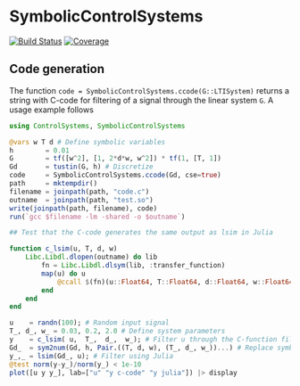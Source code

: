 # SymbolicControlSystems

[![Build Status](https://github.com/baggepinnen/SymbolicControlSystems.jl/workflows/CI/badge.svg)](https://github.com/baggepinnen/SymbolicControlSystems.jl/actions)
[![Coverage](https://codecov.io/gh/baggepinnen/SymbolicControlSystems.jl/branch/master/graph/badge.svg)](https://codecov.io/gh/baggepinnen/SymbolicControlSystems.jl)




## Code generation
The function `code = SymbolicControlSystems.ccode(G::LTISystem)` returns a string with C-code for filtering of a signal through the linear system `G`. A usage example follows
```julia
using ControlSystems, SymbolicControlSystems

@vars w T d # Define symbolic variables
h        = 0.01
G        = tf([w^2], [1, 2*d*w, w^2]) * tf(1, [T, 1])
Gd       = tustin(G, h) # Discretize
code     = SymbolicControlSystems.ccode(Gd, cse=true)
path     = mktempdir()
filename = joinpath(path, "code.c")
outname  = joinpath(path, "test.so")
write(joinpath(path, filename), code)
run(`gcc $filename -lm -shared -o $outname`)

## Test that the C-code generates the same output as lsim in Julia

function c_lsim(u, T, d, w)
    Libc.Libdl.dlopen(outname) do lib
        fn = Libc.Libdl.dlsym(lib, :transfer_function)
        map(u) do u
            @ccall $(fn)(u::Float64, T::Float64, d::Float64, w::Float64)::Float64
        end
    end
end

u    = randn(100); # Random input signal 
T_, d_, w_ = 0.03, 0.2, 2.0 # Define system parameters
y    = c_lsim( u,  T_,  d_,  w_); # Filter u through the C-function filter
Gd_  = sym2num(Gd, h, Pair.((T, d, w), (T_, d_, w_))...) # Replace symbols with numeric constants
y_,_ = lsim(Gd_, u); # Filter using Julia
@test norm(y-y_)/norm(y_) < 1e-10
plot([u y y_], lab=["u" "y c-code" "y julia"]) |> display
```